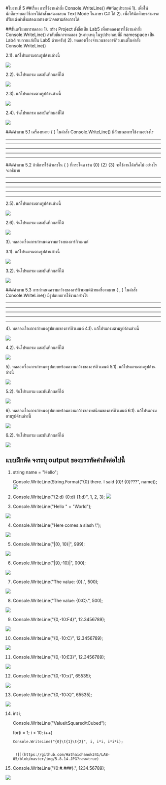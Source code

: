 #ใบงานที่ 5
##เรื่อง การใช้งานคำสั่ง Console.WriteLine()
##วัตถุประสงค์
1). เพื่อให้นักศึกษาบอกวิธีการใช้คำสั่งแสดงผลบน Text Mode ในภาษา C# ได้
2). เพื่อให้นักศึกษาสามารถปรับแต่งคำสั่งแสดงผลทางหน้าจอตามต้องการได้

##ขั้นเตรียมการทดลอง
1). สร้าง Project ตั้งชื่อเป็น Lab5 เพื่อทดลองการใช้งานคำสั่ง Console.WriteLine()
ลำดับขั้นการทดลอง
(หมายเหตุ ในรูปประกอบที่มี namespace เป็น Lab4 รบกวนแก้เป็น Lab5 ด้วยครับ)
2). ทดลองเรื่องจำนวนของอาร์กิวเมนต์ในคำสั่ง Console.WriteLine()

 2.1). แก้โปรแกรมตามรูปด้านล่างนี้

  ![](https://github.com/Desktop-Programming-Lab-2559/LAB-05/blob/master/img/pic1.png)

  2.2). รันโปรแกรม และบันทึกผลที่ได้

 ![](https://github.com/Hathaichanok241/LAB-05/blob/master/5.1.JPG?raw=true)


 2.3). แก้โปรแกรมตามรูปด้านล่างนี้
 
  ![](https://github.com/Desktop-Programming-Lab-2559/LAB-05/blob/master/img/pic2.png)

 2.4). รันโปรแกรม และบันทึกผลที่ได้
 
 
 ![](https://github.com/Hathaichanok241/LAB-05/blob/master/5.2.JPG?raw=true)


###คำถาม 5.1 เครื่องหมาย { }  ในคำสั่ง Console.WriteLine() มีลักษณะการใช้งานอย่างไร
<hr>
<hr>
<hr>
<hr>
<hr>
###คำถาม 5.2  ถ้ามีการใช้ตัวเลขใน { } ที่กระโดด เช่น {0} {2} {3} จะใช้งานได้หรือไม่ อย่างไร จงอธิบาย
<hr>
<hr>
<hr>
<hr>
<hr>
 
 2.5). แก้โปรแกรมตามรูปด้านล่างนี้

  ![](https://github.com/Desktop-Programming-Lab-2559/LAB-05/blob/master/img/pic3.png)

 2.6). รันโปรแกรม และบันทึกผลที่ได้


![](https://github.com/Hathaichanok241/LAB-05/blob/master/5.3.JPG?raw=true)


3). ทดลองเรื่องการกำหนดความกว้างของอาร์กิวเมนต์

  3.1). แก้โปรแกรมตามรูปด้านล่างนี้

  ![](https://github.com/Desktop-Programming-Lab-2559/LAB-05/blob/master/img/pic4.png)

  3.2). รันโปรแกรม และบันทึกผลที่ได้
 
 
 ![](https://github.com/Hathaichanok241/LAB-05/blob/master/5.4.JPG?raw=true)


###คำถาม 5.3 การกำหนดความกว้างของอาร์กิวเมนต์ด้วยเครื่องหมาย { , }  ในคำสั่ง Console.WriteLine() มีรูปแบบการใช้งานอย่างไร
<hr>
<hr>
<hr>
<hr>
<hr>


4). ทดลองเรื่องการกำหนดรูปแบบของอาร์กิวเมนต์
  4.1). แก้โปรแกรมตามรูปด้านล่างนี้

  ![](https://github.com/Desktop-Programming-Lab-2559/LAB-05/blob/master/img/pic5.png)

  4.2). รันโปรแกรม และบันทึกผลที่ได้
 
 
 ![](https://github.com/Hathaichanok241/LAB-05/blob/master/5.5.JPG?raw=true)


5). ทดลองเรื่องการกำหนดรูปแบบพร้อมความกว้างของอาร์กิวเมนต์
  5.1). แก้โปรแกรมตามรูปด้านล่างนี้
 
 ![](https://github.com/Desktop-Programming-Lab-2559/LAB-05/blob/master/img/pic6.png)

  5.2). รันโปรแกรม และบันทึกผลที่ได้

![](https://github.com/Hathaichanok241/LAB-05/blob/master/5.6.JPG?raw=true)



6). ทดลองเรื่องการกำหนดรูปแบบพร้อมความกว้างของทศนิยมของอาร์กิวเมนต์
  6.1). แก้โปรแกรมตามรูปด้านล่างนี้

 ![](https://github.com/Desktop-Programming-Lab-2559/LAB-05/blob/master/img/pic7.png)

  6.2). รันโปรแกรม และบันทึกผลที่ได้


![](https://github.com/Hathaichanok241/LAB-05/blob/master/5.7.JPG?raw=true)
 
 
## แบบฝึกหัด จงระบุ output ของบรรทัดคำสั่งต่อไปนี้

1.  string name = "Hello";

    Console.WriteLine(String.Format("{0} there. I said {0}! {0}???", name));
    ![](https://github.com/Hathaichanok241/LAB-05/blob/master/img/5.8.1.JPG?raw=true)
    
2.    Console.WriteLine("{2:d} {0:d} {1:d}", 1, 2, 3);
  ![](https://github.com/Hathaichanok241/LAB-05/blob/master/img/5.8.2.JPG?raw=true)
    
3.    Console.WriteLine("Hello " + "World");

 ![](https://github.com/Hathaichanok241/LAB-05/blob/master/img/5.8.3.JPG?raw=true)
    
4.    Console.WriteLine("Here comes a slash \\");

 ![](https://github.com/Hathaichanok241/LAB-05/blob/master/img/5.8.4.JPG?raw=true)
    
5.    Console.WriteLine("|{0, 10}|", 999);

 ![](https://github.com/Hathaichanok241/LAB-05/blob/master/img/5.8.5.JPG?raw=true)
    
6.    Console.WriteLine("|{0,-10}|", 000);

 ![](https://github.com/Hathaichanok241/LAB-05/blob/master/img/5.8.6.JPG?raw=true)
    
7.    Console.WriteLine("The value: {0}.", 500);

 ![](https://github.com/Hathaichanok241/LAB-05/blob/master/img/5.8.7.JPG?raw=true)
    
8.    Console.WriteLine("The value: {0:C}.", 500);

 ![](https://github.com/Hathaichanok241/LAB-05/blob/master/img/5.8.8.JPG?raw=true)
    
9.    Console.WriteLine("{0,-10:F4}", 12.3456789);

 ![](https://github.com/Hathaichanok241/LAB-05/blob/master/img/5.8.9.JPG?raw=true)
    
10.   Console.WriteLine("{0,-10:C}", 12.3456789);

 ![](https://github.com/Hathaichanok241/LAB-05/blob/master/img/5.8.10.JPG?raw=true)
    
11.   Console.WriteLine("{0,-10:E3}", 12.3456789);

 ![](https://github.com/Hathaichanok241/LAB-05/blob/master/img/5.8.11.JPG?raw=true)
    
12.   Console.WriteLine("{0,-10:x}", 65535);

 ![](https://github.com/Hathaichanok241/LAB-05/blob/master/img/5.8.12.JPG?raw=true)
    
13.   Console.WriteLine("{0,-10:X}", 65535);

 ![](https://github.com/Hathaichanok241/LAB-05/blob/master/img/5.8.13.JPG?raw=true)
    
14.   int i; 


      Console.WriteLine("Value\tSquared\tCubed"); 
      
      
      for(i = 1; i < 10; i++) 
      
      
          Console.WriteLine("{0}\t{1}\t{2}", i, i*i, i*i*i); 
          
          
           ![](https://github.com/Hathaichanok241/LAB-05/blob/master/img/5.8.14.JPG?raw=true)
    
15.    Console.WriteLine("{0:#.###}.", 1234.56789);

 ![](https://github.com/Hathaichanok241/LAB-05/blob/master/img/5.8.15.JPG?raw=true)
    

